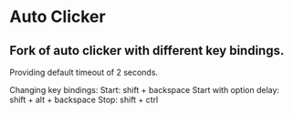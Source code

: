 # Auto Clicker

## Fork of auto clicker with different key bindings.
Providing default timeout of 2 seconds.

Changing key bindings:
  Start: shift + backspace
  Start with option delay: shift + alt + backspace
  Stop: shift + ctrl
  

 
